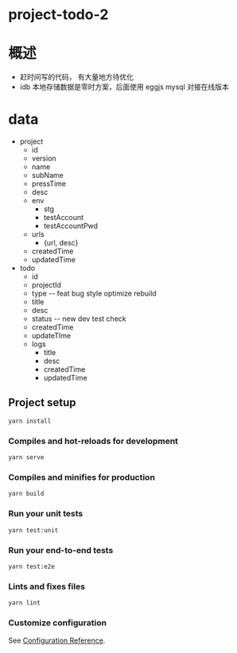# project-todo-2

# 概述
* 赶时间写的代码， 有大量地方待优化
* idb 本地存储数据是零时方案，后面使用 eggjs mysql 对接在线版本

# data
 * project
   * id
   * version
   * name
   * subName
   * pressTime
   * desc
   * env
     * stg
     * testAccount
     * testAccountPwd
   * urls
     * {url, desc}
   * createdTime
   * updatedTime
 * todo
   * id
   * projectId
   * type -- feat bug style optimize rebuild
   * title
   * desc
   * status -- new dev test check
   * createdTime
   * updateTIme
   * logs
     * title
     * desc
     * createdTime
     * updatedTime

## Project setup
```
yarn install
```

### Compiles and hot-reloads for development
```
yarn serve
```

### Compiles and minifies for production
```
yarn build
```

### Run your unit tests
```
yarn test:unit
```

### Run your end-to-end tests
```
yarn test:e2e
```

### Lints and fixes files
```
yarn lint
```

### Customize configuration
See [Configuration Reference](https://cli.vuejs.org/config/).
